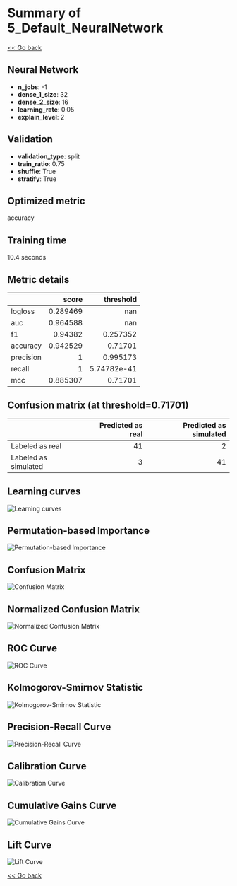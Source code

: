 # Summary of 5_Default_NeuralNetwork

[<< Go back](../README.md)


## Neural Network
- **n_jobs**: -1
- **dense_1_size**: 32
- **dense_2_size**: 16
- **learning_rate**: 0.05
- **explain_level**: 2

## Validation
 - **validation_type**: split
 - **train_ratio**: 0.75
 - **shuffle**: True
 - **stratify**: True

## Optimized metric
accuracy

## Training time

10.4 seconds

## Metric details
|           |    score |     threshold |
|:----------|---------:|--------------:|
| logloss   | 0.289469 | nan           |
| auc       | 0.964588 | nan           |
| f1        | 0.94382  |   0.257352    |
| accuracy  | 0.942529 |   0.71701     |
| precision | 1        |   0.995173    |
| recall    | 1        |   5.74782e-41 |
| mcc       | 0.885307 |   0.71701     |


## Confusion matrix (at threshold=0.71701)
|                      |   Predicted as real |   Predicted as simulated |
|:---------------------|--------------------:|-------------------------:|
| Labeled as real      |                  41 |                        2 |
| Labeled as simulated |                   3 |                       41 |

## Learning curves
![Learning curves](learning_curves.png)

## Permutation-based Importance
![Permutation-based Importance](permutation_importance.png)
## Confusion Matrix

![Confusion Matrix](confusion_matrix.png)


## Normalized Confusion Matrix

![Normalized Confusion Matrix](confusion_matrix_normalized.png)


## ROC Curve

![ROC Curve](roc_curve.png)


## Kolmogorov-Smirnov Statistic

![Kolmogorov-Smirnov Statistic](ks_statistic.png)


## Precision-Recall Curve

![Precision-Recall Curve](precision_recall_curve.png)


## Calibration Curve

![Calibration Curve](calibration_curve_curve.png)


## Cumulative Gains Curve

![Cumulative Gains Curve](cumulative_gains_curve.png)


## Lift Curve

![Lift Curve](lift_curve.png)



[<< Go back](../README.md)

